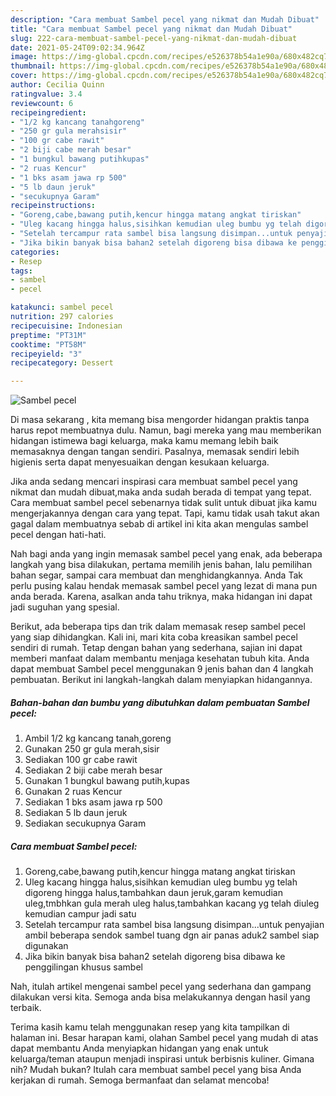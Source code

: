```yaml
---
description: "Cara membuat Sambel pecel yang nikmat dan Mudah Dibuat"
title: "Cara membuat Sambel pecel yang nikmat dan Mudah Dibuat"
slug: 222-cara-membuat-sambel-pecel-yang-nikmat-dan-mudah-dibuat
date: 2021-05-24T09:02:34.964Z
image: https://img-global.cpcdn.com/recipes/e526378b54a1e90a/680x482cq70/sambel-pecel-foto-resep-utama.jpg
thumbnail: https://img-global.cpcdn.com/recipes/e526378b54a1e90a/680x482cq70/sambel-pecel-foto-resep-utama.jpg
cover: https://img-global.cpcdn.com/recipes/e526378b54a1e90a/680x482cq70/sambel-pecel-foto-resep-utama.jpg
author: Cecilia Quinn
ratingvalue: 3.4
reviewcount: 6
recipeingredient:
- "1/2 kg kancang tanahgoreng"
- "250 gr gula merahsisir"
- "100 gr cabe rawit"
- "2 biji cabe merah besar"
- "1 bungkul bawang putihkupas"
- "2 ruas Kencur"
- "1 bks asam jawa rp 500"
- "5 lb daun jeruk"
- "secukupnya Garam"
recipeinstructions:
- "Goreng,cabe,bawang putih,kencur hingga matang angkat tiriskan"
- "Uleg kacang hingga halus,sisihkan kemudian uleg bumbu yg telah digoreng hingga halus,tambahkan daun jeruk,garam kemudian uleg,tmbhkan gula merah uleg halus,tambahkan kacang yg telah diuleg kemudian campur jadi satu"
- "Setelah tercampur rata sambel bisa langsung disimpan...untuk penyajian ambil beberapa sendok sambel tuang dgn air panas aduk2 sambel siap digunakan"
- "Jika bikin banyak bisa bahan2 setelah digoreng bisa dibawa ke penggilingan khusus sambel"
categories:
- Resep
tags:
- sambel
- pecel

katakunci: sambel pecel 
nutrition: 297 calories
recipecuisine: Indonesian
preptime: "PT31M"
cooktime: "PT58M"
recipeyield: "3"
recipecategory: Dessert

---
```



![Sambel pecel](https://img-global.cpcdn.com/recipes/e526378b54a1e90a/680x482cq70/sambel-pecel-foto-resep-utama.jpg)

Di masa  sekarang , kita memang bisa mengorder hidangan praktis tanpa harus repot membuatnya dulu. Namun, bagi mereka yang mau memberikan hidangan istimewa bagi keluarga, maka kamu memang lebih baik memasaknya dengan tangan sendiri. Pasalnya, memasak sendiri lebih higienis serta dapat menyesuaikan dengan kesukaan keluarga.

Jika anda sedang mencari inspirasi cara membuat sambel pecel yang nikmat dan mudah dibuat,maka anda sudah berada di tempat yang tepat. Cara membuat sambel pecel  sebenarnya tidak sulit untuk dibuat jika kamu mengerjakannya dengan cara yang tepat. Tapi, kamu tidak usah takut akan gagal dalam membuatnya 
sebab di artikel ini kita akan mengulas sambel pecel dengan hati-hati.  



Nah bagi anda yang ingin memasak sambel pecel yang enak, ada beberapa langkah yang bisa dilakukan, pertama memilih jenis bahan, lalu pemilihan bahan segar, sampai cara membuat dan menghidangkannya. Anda Tak perlu pusing kalau hendak memasak sambel pecel yang lezat di mana pun anda berada. Karena, asalkan anda  tahu triknya, maka hidangan ini dapat jadi suguhan yang spesial.

Berikut, ada beberapa tips dan trik dalam memasak resep sambel pecel yang siap dihidangkan. Kali ini, mari kita coba kreasikan sambel pecel sendiri di rumah. Tetap dengan bahan yang sederhana, sajian ini dapat memberi manfaat dalam membantu menjaga kesehatan tubuh kita. Anda dapat membuat Sambel pecel menggunakan 9 jenis bahan dan 4 langkah pembuatan. Berikut ini langkah-langkah dalam menyiapkan hidangannya.

<!--inarticleads1-->

##### Bahan-bahan dan bumbu yang dibutuhkan dalam pembuatan Sambel pecel:

1. Ambil 1/2 kg kancang tanah,goreng
1. Gunakan 250 gr gula merah,sisir
1. Sediakan 100 gr cabe rawit
1. Sediakan 2 biji cabe merah besar
1. Gunakan 1 bungkul bawang putih,kupas
1. Gunakan 2 ruas Kencur
1. Sediakan 1 bks asam jawa rp 500
1. Sediakan 5 lb daun jeruk
1. Sediakan secukupnya Garam




<!--inarticleads2-->

##### Cara membuat Sambel pecel:

1. Goreng,cabe,bawang putih,kencur hingga matang angkat tiriskan
1. Uleg kacang hingga halus,sisihkan kemudian uleg bumbu yg telah digoreng hingga halus,tambahkan daun jeruk,garam kemudian uleg,tmbhkan gula merah uleg halus,tambahkan kacang yg telah diuleg kemudian campur jadi satu
1. Setelah tercampur rata sambel bisa langsung disimpan...untuk penyajian ambil beberapa sendok sambel tuang dgn air panas aduk2 sambel siap digunakan
1. Jika bikin banyak bisa bahan2 setelah digoreng bisa dibawa ke penggilingan khusus sambel




Nah, itulah artikel mengenai  sambel pecel  yang sederhana dan gampang dilakukan versi kita. Semoga anda bisa melakukannya dengan hasil yang terbaik. 

Terima kasih kamu telah menggunakan resep yang kita tampilkan di halaman ini. Besar harapan kami, olahan  Sambel pecel yang mudah di atas dapat membantu Anda menyiapkan hidangan yang enak untuk keluarga/teman ataupun menjadi inspirasi untuk berbisnis kuliner. Gimana nih? Mudah bukan? Itulah cara membuat sambel pecel yang bisa Anda kerjakan di rumah. Semoga bermanfaat dan selamat mencoba!

